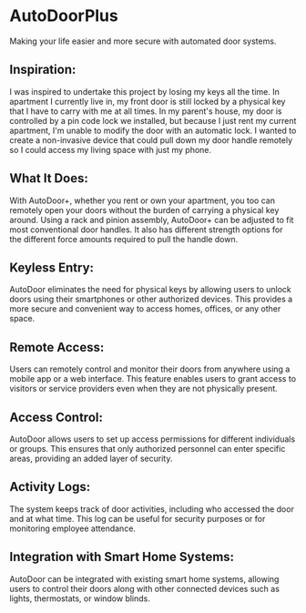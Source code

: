 # AutoDoorPlus
Making your life easier and more secure with automated door systems.

## Inspiration:
I was inspired to undertake this project by losing my keys all the time. In apartment I currently live in, my front door is still locked by a physical key that I have to carry with me at all times. In my parent's house, my door is controlled by a pin code lock we installed, but because I just rent my current apartment, I'm unable to modify the door with an automatic lock. I wanted to create a non-invasive device that could pull down my door handle remotely so I could access my living space with just my phone. 

## What It Does:
With AutoDoor+, whether you rent or own your apartment, you too can remotely open your doors without the burden of carrying a physical key around. Using a rack and pinion assembly, AutoDoor+ can be adjusted to fit most conventional door handles. It also has different strength options for the different force amounts required to pull the handle down.

## Keyless Entry: 
AutoDoor eliminates the need for physical keys by allowing users to unlock doors using their smartphones or other authorized devices. This provides a more secure and convenient way to access homes, offices, or any other space.

## Remote Access: 
Users can remotely control and monitor their doors from anywhere using a mobile app or a web interface. This feature enables users to grant access to visitors or service providers even when they are not physically present.

## Access Control:
AutoDoor allows users to set up access permissions for different individuals or groups. This ensures that only authorized personnel can enter specific areas, providing an added layer of security.

## Activity Logs: 
The system keeps track of door activities, including who accessed the door and at what time. This log can be useful for security purposes or for monitoring employee attendance.

## Integration with Smart Home Systems: 
AutoDoor can be integrated with existing smart home systems, allowing users to control their doors along with other connected devices such as lights, thermostats, or window blinds.
